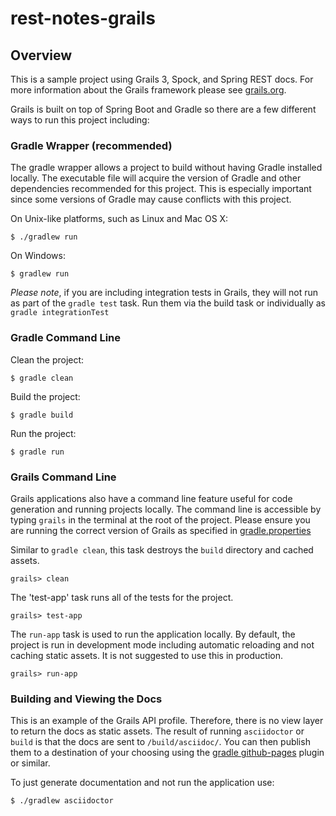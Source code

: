# rest-notes-grails

## Overview

This is a sample project using Grails 3, Spock, and Spring REST docs. For more
information about the Grails framework please see [grails.org](https://grails.org).

Grails is built on top of Spring Boot and Gradle so there are a few different ways to
run this project including:

### Gradle Wrapper (recommended)

The gradle wrapper allows a project to build without having Gradle installed locally. The
executable file will acquire the version of Gradle and other dependencies recommended for
this project. This is especially important since some versions of Gradle may cause
conflicts with this project.

On Unix-like platforms, such as Linux and Mac OS X:

```
$ ./gradlew run
```

On Windows:

```
$ gradlew run
```

*Please note*, if you are including integration tests in Grails, they will not run as
part of the `gradle test` task.  Run them via the build task or individually as
`gradle integrationTest`

### Gradle Command Line

Clean the project:

```
$ gradle clean
```

Build the project:

```
$ gradle build
```

Run the project:

```
$ gradle run
```

### Grails Command Line

Grails applications also have a command line feature useful for code generation and
running projects locally. The  command line is accessible by typing `grails` in the
terminal at the root of the project.  Please ensure you are running  the correct version
of Grails as specified in [gradle.properties](gradle.properties)

Similar to `gradle clean`, this task destroys the `build` directory and cached assets.

```
grails> clean
```

The 'test-app' task runs all of the tests for the project.

```
grails> test-app
```

The `run-app` task is used to run the application locally.  By default, the project is
run in development mode including  automatic reloading and not caching static assets. It
is not suggested to use this in production.

```
grails> run-app
```

### Building and Viewing the Docs

This is an example of the Grails API profile.  Therefore, there is no view layer to
return the docs as static assets.  The result of running `asciidoctor` or `build` is that
the docs are sent to `/build/asciidoc/`.  You can then publish them to a destination of
your choosing using the  [gradle github-pages](https://github.com/ajoberstar/gradle-git)
plugin or similar.

To just generate documentation and not run the application use:

```
$ ./gradlew asciidoctor
```

